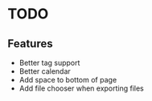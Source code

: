 # TODO
## Features
- Better tag support
- Better calendar
- Add space to bottom of page
- Add file chooser when exporting files
